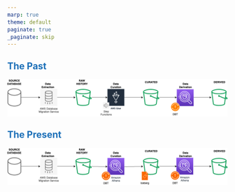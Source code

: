 ```yaml
---
marp: true
theme: default
paginate: true
_paginate: skip
---
```


## The Past

![architecture_existing](images/architecture_existing.drawio.png)

## The Present

![architecture_proposed ](images/architecture_proposed.drawio.png)


<style>
section {
  text-align: left;
  justify-content: flex-start;
}
a, h1, h2, h5 {
  color: #1d70b8;
}
a {
  text-decoration: underline;
}
img {
  display: block;
  margin-left: auto;
  margin-right: auto;
}
table {
  margin-left: auto;
  margin-right: auto;
}
</style>